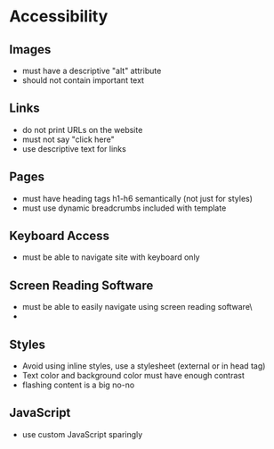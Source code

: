 # Accessibility

## Images
* must have a descriptive "alt" attribute
* should not contain important text

## Links
* do not print URLs on the website
* must not say "click here"
* use descriptive text for links 

## Pages
* must have heading tags h1-h6 semantically (not just for styles)
* must use dynamic breadcrumbs included with template

## Keyboard Access
* must be able to navigate site with keyboard only

## Screen Reading Software
* must be able to easily navigate using screen reading software\
 * 

## Styles
* Avoid using inline styles, use a stylesheet (external or in head tag)
* Text color and background color must have enough contrast
* flashing content is a big no-no

## JavaScript
* use custom JavaScript sparingly

